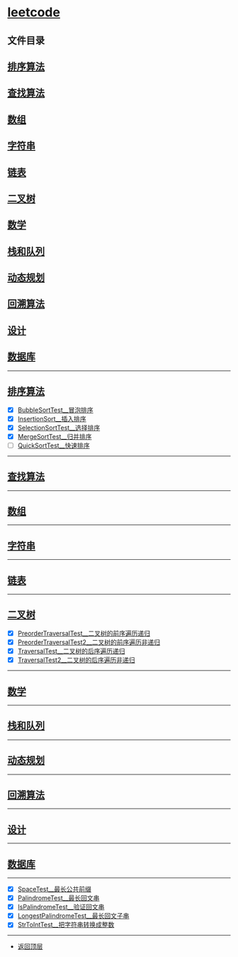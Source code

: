 
# [leetcode](../README.md)

## 文件目录

## [排序算法](#排序算法)
## [查找算法](#查找算法)
## [数组](#数组)
## [字符串](#字符串)
## [链表](#链表)
## [二叉树](#二叉树)
## [数学](#数学)
## [栈和队列](#栈和队列)
## [动态规划](#动态规划)
## [回溯算法](#回溯算法)
## [设计](#设计)
## [数据库](#数据库)

----------------

## [排序算法](src/main/java/com/cpucode/sort)

- [x] [BubbleSortTest__冒泡排序](src/main/java/com/cpucode/sort/bubble/BubbleSortTest.java)
- [x] [InsertionSort__插入排序](src/main/java/com/cpucode/sort/insertion/InsertionSort.java)
- [x] [SelectionSortTest__选择排序](src/main/java/com/cpucode/sort/selection/SelectionSortTest.java)
- [x] [MergeSortTest__归并排序](src/main/java/com/cpucode/sort/merge/MergeSortTest.java)
- [ ] [QuickSortTest__快速排序](src/main/java/com/cpucode/sort/quick/QuickSortTest.java)

------------------------

## [查找算法](src/main/java/com/cpucode/search)

------------------

## [数组]()


------------------------

## [字符串]()


---------------

## [链表]()


-------------

## [二叉树](src/main/java/com/cpucode/binary/tree)

- [x] [PreorderTraversalTest__二叉树的前序遍历递归](src/main/java/com/cpucode/binary/tree/PreorderTraversalTest.java)
- [x] [PreorderTraversalTest2__二叉树的前序遍历非递归](src/main/java/com/cpucode/binary/tree/PreorderTraversalTest2.java)
- [x] [TraversalTest__二叉树的后序遍历递归](src/main/java/com/cpucode/binary/tree/postorder/TraversalTest.java)
- [x] [TraversalTest2__二叉树的后序遍历非递归](src/main/java/com/cpucode/binary/tree/postorder/TraversalTest2.java)

------------------------

## [数学]()


--------------

## [栈和队列]()

-----------------

## [动态规划]()

-------------

## [回溯算法]()

------------------

## [设计]()


-------------

## [数据库]()



--------------------------

- [x] [SpaceTest__最长公共前缀](src/main/java/com/cpucode/longpublic/SpaceTest.java)
- [x] [PalindromeTest__最长回文串](src/main/java/com/cpucode/longest/PalindromeTest.java)
- [x] [IsPalindromeTest__验证回文串](src/main/java/com/cpucode/palindrome/IsPalindromeTest.java)
- [x] [LongestPalindromeTest__最长回文子串](src/main/java/com/cpucode/longest/LongestPalindromeTest.java)
- [x] [StrToIntTest__把字符串转换成整数](src/main/java/com/cpucode/strtoint/StrToIntTest.java)

---------------------

- [返回顶层](../README.md)